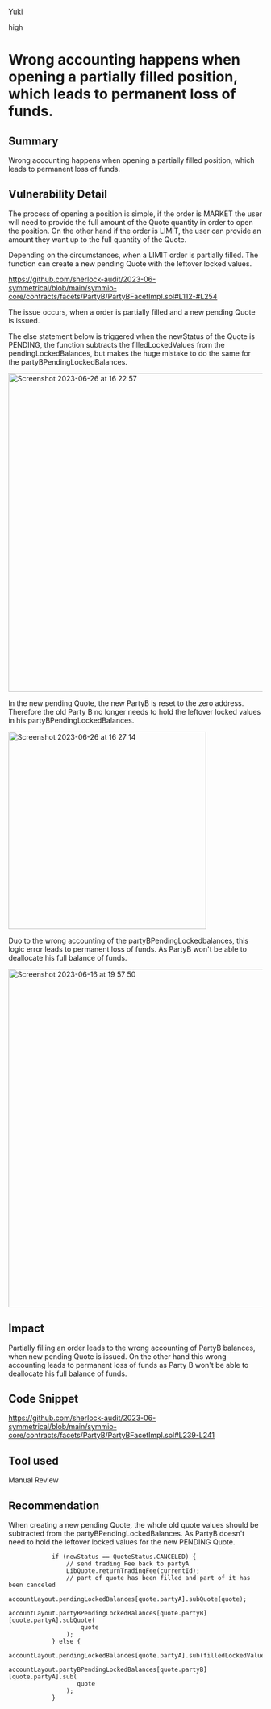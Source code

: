 Yuki

high

# Wrong accounting happens when opening a partially filled position, which leads to permanent loss of funds.

## Summary
Wrong accounting happens when opening a partially filled position, which leads to permanent loss of funds.

## Vulnerability Detail
The process of opening a position is simple, if the order is MARKET the user will need to provide the full amount of the Quote quantity in order to open the position. On the other hand if the order is LIMIT, the user can provide an amount they want up to the full quantity of the Quote. 

Depending on the circumstances, when a LIMIT order is partially filled. The function can create a new pending Quote with the leftover locked values.

https://github.com/sherlock-audit/2023-06-symmetrical/blob/main/symmio-core/contracts/facets/PartyB/PartyBFacetImpl.sol#L112-#L254

The issue occurs, when a order is partially filled and a new pending Quote is issued.

The else statement below is triggered when the newStatus of the Quote is PENDING, the function subtracts the filledLockedValues from the pendingLockedBalances, but makes the huge mistake to do the same for the partyBPendingLockedBalances.

<img width="632" alt="Screenshot 2023-06-26 at 16 22 57" src="https://github.com/SilentYuki/Symmetrical/assets/135425690/99c4484a-8552-42b1-bdb1-a1f9e7f12fe9">

In the new pending Quote, the new PartyB is reset to the zero address. Therefore the old Party B no longer needs to hold the leftover locked values in his partyBPendingLockedBalances.

<img width="392" alt="Screenshot 2023-06-26 at 16 27 14" src="https://github.com/SilentYuki/Symmetrical/assets/135425690/3918566b-5c08-4805-9650-4f95d53f6241">

Duo to the wrong accounting of the partyBPendingLockedbalances, this logic error leads to permanent loss of funds.
As PartyB won't be able to deallocate his full balance of funds.

<img width="671" alt="Screenshot 2023-06-16 at 19 57 50" src="https://github.com/SilentYuki/Symmetrical/assets/135425690/93fc1cd5-e1fc-4897-bb7d-edd20fea82ff">


## Impact
Partially filling an order leads to the wrong accounting of PartyB balances, when new pending Quote is issued.
On the other hand this wrong accounting leads to permanent loss of funds as Party B won't be able to deallocate his full balance of funds.

## Code Snippet

https://github.com/sherlock-audit/2023-06-symmetrical/blob/main/symmio-core/contracts/facets/PartyB/PartyBFacetImpl.sol#L239-L241

## Tool used

Manual Review

## Recommendation
When creating a new pending Quote, the whole old quote values should be subtracted from the partyBPendingLockedBalances. As PartyB doesn't need to hold the leftover locked values for the new PENDING Quote.

```solidity
            if (newStatus == QuoteStatus.CANCELED) {
                // send trading Fee back to partyA
                LibQuote.returnTradingFee(currentId);
                // part of quote has been filled and part of it has been canceled
                accountLayout.pendingLockedBalances[quote.partyA].subQuote(quote);
                accountLayout.partyBPendingLockedBalances[quote.partyB][quote.partyA].subQuote(
                    quote
                );
            } else {
                accountLayout.pendingLockedBalances[quote.partyA].sub(filledLockedValues);
                accountLayout.partyBPendingLockedBalances[quote.partyB][quote.partyA].sub(
                   quote
                );
            }
```